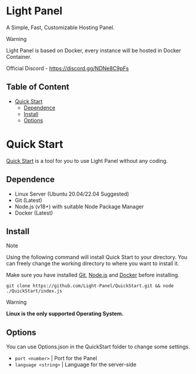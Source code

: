 # Light Panel
A Simple, Fast, Customizable Hosting Panel.

> [!WARNING]
> Light Panel is based on Docker, every instance will be hosted in Docker Container.

Official Discord - https://discord.gg/NDNe8C9pFs

## Table of Content
* [Quick Start](#quick-start)
  * [Dependence](#dependence)
  * [Install](#install)
  * [Options](#options)

# Quick Start
[Quick Start](https://github.com/Light-Panel/QuickStart) is a tool for you to use Light Panel without any coding.

## Dependence
- Linux Server (Ubuntu 20.04/22.04 Suggested)
- Git (Latest)
- Node.js (v18+) with suitable Node Package Manager
- Docker (Latest)

## Install
> [!NOTE]
> Using the following command will install Quick Start to your directory. You can freely change the working directory to where you want to install it.

Make sure you have installed [Git](https://git-scm.com/), [Node.js](https://nodejs.org/en) and [Docker](https://docs.docker.com/engine/install/) before installing.
```
git clone https://github.com/Light-Panel/QuickStart.git && node ./QuickStart/index.js
```

> [!WARNING]
> **Linux is the only supported Operating System.**

## Options
You can use Options.json in the QuickStart folder to change some settings.

* `port <number>` | Port for the Panel
* `language <string>` | Language for the server-side

